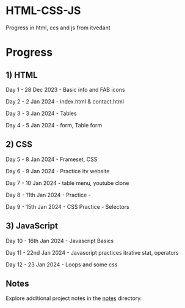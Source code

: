 # HTML-CSS-JS

Progress in html, ccs and js from itvedant

# Progress 

## 1) HTML 

Day 1 - 28 Dec 2023 - Basic info and FAB icons

Day 2 - 2 Jan 2024 - index.html & contact.html

Day 3 - 3 Jan 2024 - Tables

Day 4 - 5 Jan 2024 - form, Table form

## 2) CSS

Day 5 - 8 Jan 2024 - Frameset, CSS 

Day 6 - 9 Jan 2024 - Practice itv website 

Day 7 - 10 Jan 2024 - table menu, youtube clone 

Day 8 - 11th Jan 2024 - Practice -

Day 9 - 15th Jan 2024 - CSS Practice - Selectors

## 3) JavaScript

Day 10 - 16th Jan 2024 - Javascript Basics

Day 11 - 22nd Jan 2024 - Javascript practices itrative stat, operators

Day 12 - 23 Jan 2024 - Loops and some css


## Notes
Explore additional project notes in the <a href="/Notes.md/">notes</a> directory.

